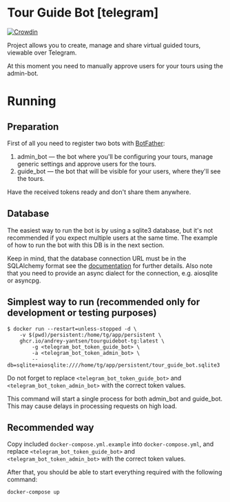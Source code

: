 # Tour Guide Bot [telegram]

[![Crowdin](https://badges.crowdin.net/tourguidebot/localized.svg)](https://crowdin.com/project/tourguidebot)

Project allows you to create, manage and share virtual guided tours,
viewable over Telegram.

At this moment you need to manually approve users for your tours using the admin-bot.

# Running

## Preparation

First of all you need to register two bots with [BotFather](https://t.me/BotFather):

1. admin_bot — the bot where you'll be configuring your tours, manage
   generic settings and approve users for the tours.
2. guide_bot — the bot that will be visible for your users, where they'll
   see the tours.

Have the received tokens ready and don't share them anywhere.

## Database

The easiest way to run the bot is by using a sqlite3 database, but it's not
recommended if you expect multiple users at the same time. The example of
how to run the bot with this DB is in the next section.

Keep in mind, that the database connection URL must be in the SQLAlchemy format
see the [documentation](https://docs.sqlalchemy.org/en/14/core/engines.html#database-urls) for further details. Also note that you need to provide
an async dialect for the connection, e.g. aiosqlite or asyncpg.

## Simplest way to run (recommended only for development or testing purposes)

```
$ docker run --restart=unless-stopped -d \
    -v $(pwd)/persistent:/home/tg/app/persistent \
    ghcr.io/andrey-yantsen/tourguidebot-tg:latest \
        -g <telegram_bot_token_guide_bot> \
        -a <telegram_bot_token_admin_bot> \
        --db=sqlite+aiosqlite:////home/tg/app/persistent/tour_guide_bot.sqlite3
```

Do not forget to replace `<telegram_bot_token_guide_bot>` and `<telegram_bot_token_admin_bot>`
with the correct token values.

This command will start a single process for both admin_bot and guide_bot.
This may cause delays in processing requests on high load.

## Recommended way

Copy included `docker-compose.yml.example` into `docker-compose.yml`, and
replace `<telegram_bot_token_guide_bot>` and `<telegram_bot_token_admin_bot>`
with the correct token values.

After that, you should be able to start everything required with the following command:

```
docker-compose up
```
